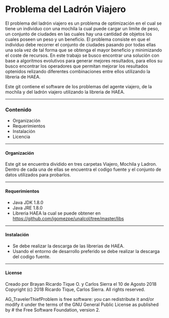 Problema del Ladrón Viajero
========
El problema del ladrón viajero es un problema de optimización en el cual se tiene un individuo con una mochila la cual puede cargar un limite de peso, un conjunto de ciudades en las cuales hay una cantidad de objetos los cuales poseen un peso y un beneficio. El problema consiste en que el individuo debe recorrer el conjunto de ciudades pasando por todas ellas una sola vez de tal forma que se obtenga el mayor beneficio y minimizando el coste de recursos. 
En este trabajo se busco encontrar una solución con base a algoritmos evolutivos para generar mejores resultados, para ellos su busco encontrar los operadores que permitan mejorar los resultados optenidos relizando diferentes combinaciones entre ellos utilizando la libreria de HAEA.

Este git contiene el software de los problemas del agente viajero, de la mochila y del ladrón viajero utilizando la libreria de HAEA.

----------------
### Contenido
* Organización
* Requerimientos
* Instalación
* Licencia
----------------
#### Organización

Este git se encuentra dividido en tres carpetas Viajero, Mochila y Ladron. Dentro de cada una de ellas se encuentra el codigo fuente y el conjunto de datos utilizados para probarlos.

----------------
#### Requerimientos

* Java JDK 1.8.0
* Java JRE 1.8.0
* Libreria HAEA la cual se puede obtener en https://github.com/jgomezpe/unalcol/tree/master/libs

----------------

#### Instalación

* Se debe realizar la descarga de las librerias de HAEA.
* Usando el entorno de desarrollo preferido se debe realizar la descarga del codigo fuente. 
----------------
#### License

Creado por Brayan Ricardo Tique O. y Carlos Sierra el 10 de Agosto 2018 Copyright (c) 2018 Ricardo Tique, Carlos Sierra. All rights reserved.


AG_TravelerThiefProblem is free software: you can redistribute it and/or modify it under the terms of the GNU General Public License as published by # the Free Software Foundation, version 2.

